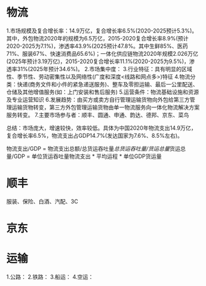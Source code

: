 # 物流
1.市场规模及复合增长率：14.9万亿，复合增长率6.5%(2020-2025预计5.3%)。其中，外包物流2020年的规模为6.5万亿，2015-2020复合增长率8.9%(预计2020-2025为7.1%)，渗透率43.9%(2025预计47.8%。其中生鲜85%、医药71%、服装67%、快速消费品65.6%)；一体化供应链物流2020年规模2.026万亿(2025年预计3.19万亿)，2015-2020复合增长率11.1%(2020-2025为9.5%)，渗透率31%(2025年预计34.6%)。
2.市场集中度：
3.行业特征：具有明显的区域性、季节性、劳动密集性以及网络性(广度和深度<线路和网点多>)特征
4.物流分类：快递(商务文件和小件的紧急递送服务)、整车及零担运输、最后一公里配送、仓储及其他增值服务(如：上门安装和售后服务)
5.运营条件：物流基础设施和资源及专业运营知识
6.发展趋势：由买方或卖方自行管理运输货物向外包给第三方管理运输货物转变，第三方外包管理运输货物由单一物流服务向一体化物流解决方案服务转变。
7.主要市场参与者：顺丰、圆通、申通、韵达、德邦、京东、菜鸟

总结：市场庞大，增速较快，效率较低。具体为中国2020年物流支出14.9万亿，复合增长率6.5%，物流支出占GDP14.7%(发达国家为7.6%、8.5%左右)。

物流支出/GDP = 物流支出总额/总货运吞吐量*总货运吞吐量/货运总量*货运总量/GDP = 单位货运吞吐量物流支出 * 平均运程 * 单位GDP货运量


# 顺丰
服装、保险、白酒、汽配、3C

# 京东


# 运输
1.公路：
2.铁路：
3.船运：
4.空运：